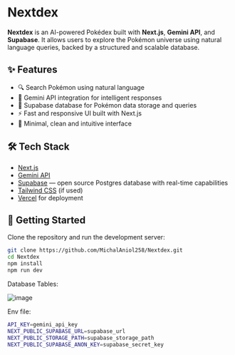# Nextdex

**Nextdex** is an AI-powered Pokédex built with **Next.js**, **Gemini API**, and **Supabase**. It allows users to explore the Pokémon universe using natural language queries, backed by a structured and scalable database.

## ✨ Features

- 🔍 Search Pokémon using natural language
- 🤖 Gemini API integration for intelligent responses
- 🧱 Supabase database for Pokémon data storage and queries
- ⚡️ Fast and responsive UI built with Next.js
- 🎨 Minimal, clean and intuitive interface

## 🛠 Tech Stack

- [Next.js](https://nextjs.org/)
- [Gemini API](https://deepmind.google/technologies/gemini/)
- [Supabase](https://supabase.com/) — open source Postgres database with real-time capabilities
- [Tailwind CSS](https://tailwindcss.com/) (if used)
- [Vercel](https://vercel.com/) for deployment

## 🚀 Getting Started

Clone the repository and run the development server:

```bash
git clone https://github.com/MichalAniol258/Nextdex.git
cd Nextdex
npm install
npm run dev
```
Database Tables:

![image](https://github.com/user-attachments/assets/b0988e04-8057-4382-9369-9628468110aa)



Env file:

```bash
API_KEY=gemini_api_key
NEXT_PUBLIC_SUPABASE_URL=supabase_url
NEXT_PUBLIC_STORAGE_PATH=supabase_storage_path
NEXT_PUBLIC_SUPABASE_ANON_KEY=supabase_secret_key
```
